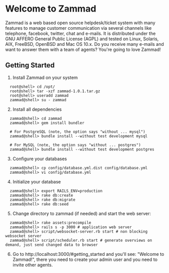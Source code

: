 Welcome to Zammad
=================

Zammad is a web based open source helpdesk/ticket system with many features
to manage customer communication via several channels like telephone, facebook,
twitter, chat and e-mails. It is distributed under the GNU AFFERO General Public
 License (AGPL) and tested on Linux, Solaris, AIX, FreeBSD, OpenBSD and Mac OS
10.x. Do you receive many e-mails and want to answer them with a team of agents?
You're going to love Zammad!


Getting Started
---------------

1. Install Zammad on your system

```
  root@shell> cd /opt/
  root@shell> tar -xzf zammad-1.0.1.tar.gz
  root@shell> useradd zammad
  zammad@shell> su - zammad
```

2. Install all dependencies

```
  zammad@shell> cd zammad
  zammad@shell> gem install bundler

  # For PostgreSQL (note, the option says "without ... mysql")
  zammad@shell> bundle install --without test development mysql

  # For MySQL (note, the option says "without ... postgres")
  zammad@shell> bundle install --without test development postgres
```

3. Configure your databases

```
  zammad@shell> cp config/database.yml.dist config/database.yml
  zammad@shell> vi config/database.yml
```

4. Initialize your database

```
  zammad@shell> export RAILS_ENV=production
  zammad@shell> rake db:create
  zammad@shell> rake db:migrate
  zammad@shell> rake db:seed
```

5. Change directory to zammad (if needed) and start the web server:

```
  zammad@shell> rake assets:precompile
  zammad@shell> rails s -p 3000 # application web server
  zammad@shell> script/websocket-server.rb start # non blocking websocket server
  zammad@shell> script/scheduler.rb start # generate overviews on demand, just send changed data to browser
```

6. Go to http://localhost:3000/#getting_started and you'll see:
 "Welcome to Zammad!", there you need to create your admin user and you need to invite other agents.

